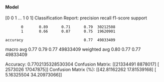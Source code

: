 #### Model
[0 0 1 ... 1 0 1]
Classification Report:
              precision    recall  f1-score   support

           0       0.89      0.71      0.79  30212508
           1       0.66      0.87      0.75  19620901

    accuracy                           0.77  49833409
   macro avg       0.77      0.79      0.77  49833409
weighted avg       0.80      0.77      0.77  49833409

Accuracy: 0.7702135328530304
Confusion Matrix:
[[21334491  8878017]
 [ 2573026 17047875]]
Confusion Matrix (%):
[[42.81162262 17.81539168]
 [ 5.16325504 34.20973066]]
